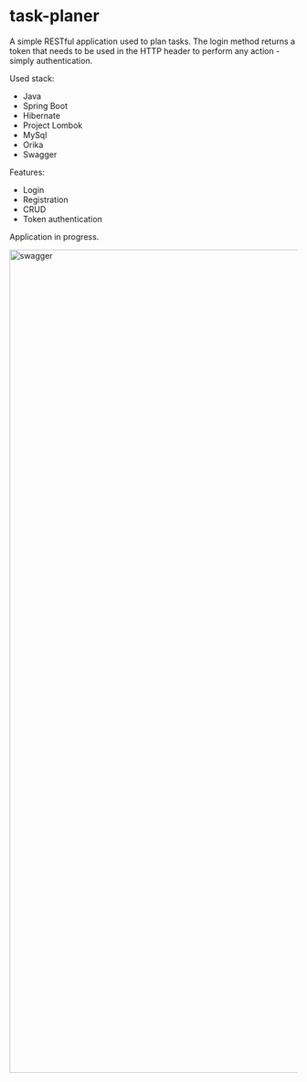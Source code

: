 # task-planer

A simple RESTful application used to plan tasks. The login method returns a token that needs to be used in the HTTP header to perform any action - simply authentication.

Used stack:
* Java
* Spring Boot
* Hibernate
* Project Lombok
* MySql
* Orika
* Swagger

Features:
* Login
* Registration
* CRUD
* Token authentication

Application in progress.

<img width="1440" alt="swagger" src="https://user-images.githubusercontent.com/27889606/52371478-eee3bd00-2a55-11e9-804e-045e3af1dec2.png">
